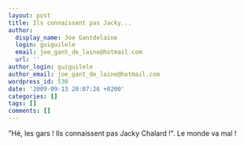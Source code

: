 ```yaml
---
layout: post
title: Ils connaissent pas Jacky...
author:
  display_name: Joe Gantdelaine
  login: guiguilele
  email: joe_gant_de_laine@hotmail.com
  url: ''
author_login: guiguilele
author_email: joe_gant_de_laine@hotmail.com
wordpress_id: 530
date: '2009-09-13 20:07:26 +0200'
categories: []
tags: []
comments: []
---
```

"Hé, les gars ! Ils connaissent pas Jacky Chalard !". Le monde va mal !
